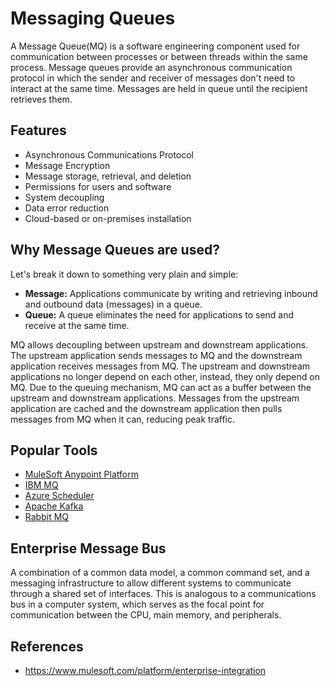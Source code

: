 # Messaging Queues
A Message Queue(MQ) is a software engineering component used for communication between processes or between threads within the same process. Message queues provide an asynchronous communication protocol in which the sender and receiver of messages don't need to interact at the same time. Messages are held in queue until the recipient retrieves them. 


## Features
- Asynchronous Communications Protocol
- Message Encryption
- Message storage, retrieval, and deletion
- Permissions for users and software
- System decoupling
- Data error reduction
- Cloud-based or on-premises installation


## Why Message Queues are used?
Let's break it down to something very plain and simple:

* **Message:** Applications communicate by writing and retrieving inbound and outbound data (messages) in a queue.
* **Queue:** A queue eliminates the need for applications to send and receive at the same time.

MQ allows decoupling between upstream and downstream applications. The upstream application sends messages to MQ and the downstream application receives messages from MQ. The upstream and downstream applications no longer depend on each other, instead, they only depend on MQ. Due to the queuing mechanism, MQ can act as a buffer between the upstream and downstream applications. Messages from the upstream application are cached and the downstream application then pulls messages from MQ when it can, reducing peak traffic.


## Popular Tools
- [MuleSoft Anypoint Platform](https://www.mulesoft.com/platform/enterprise-integration)
- [IBM MQ](https://www.ibm.com/products/mq)
- [Azure Scheduler](https://azure.microsoft.com/en-us/services/logic-apps/)
- [Apache Kafka](https://kafka.apache.org/intro)
- [Rabbit MQ](https://www.rabbitmq.com/)


## Enterprise Message Bus
A combination of a common data model, a common command set, and a messaging infrastructure to allow different systems to communicate through a shared set of interfaces. This is analogous to a communications bus in a computer system, which serves as the focal point for communication between the CPU, main memory, and peripherals.


## References
- https://www.mulesoft.com/platform/enterprise-integration

